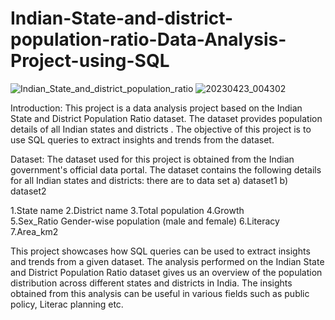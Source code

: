 # Indian-State-and-district-population-ratio-Data-Analysis-Project-using-SQL

![Indian_State_and_district_population_ratio](https://user-images.githubusercontent.com/101647764/236659873-2bc2062f-d347-4440-bc7e-aa27551b454e.jpg)
![20230423_004302](https://user-images.githubusercontent.com/101647764/236659910-f6591cb4-bbb2-4fc8-8fbe-6ff9987a91cf.jpg)



Introduction:
This project is a data analysis project based on the Indian State and District Population Ratio dataset. The dataset provides population details of all Indian states and districts .
The objective of this project is to use SQL queries to extract insights and trends from the dataset.


Dataset:
The dataset used for this project is obtained from the Indian government's official data portal. The dataset contains the following details for all Indian states and districts:
there are to data set 
a) dataset1
b) dataset2

1.State name
2.District name
3.Total population
4.Growth	
5.Sex_Ratio	Gender-wise population (male and female)
6.Literacy
7.Area_km2

This project showcases how SQL queries can be used to extract insights and trends from a given dataset. The analysis performed on the Indian State and District Population Ratio dataset gives us an overview of the population distribution across different states and districts in India. The insights obtained from this analysis can be useful in various fields such as public policy, Literac  planning etc.






